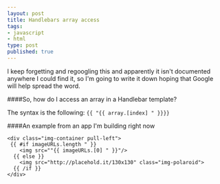 ```yaml
---
layout: post
title: Handlebars array access
tags:
- javascript
- html
type: post
published: true
---
```


I keep forgetting and regoogling this and apparently it isn't documented anywhere
I could find it, so I'm going to write it down hoping that Google will
help spread the word.

####So, how do I access an array in a Handlebar template?

The syntax is the following: `{{ "{{ array.[index] " }}}}`

####An example from an app I'm building right now

    <div class="img-container pull-left">
     {{ #if imageURLs.length " }}
        <img src=""{{ imageURLs.[0] " }}"/>
      {{ else }}
        <img src="http://placehold.it/130x130" class="img-polaroid">
      {{ /if }}
    </div>


